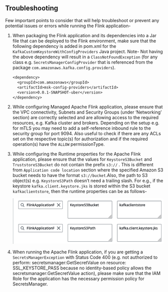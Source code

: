 ## Troubleshooting

Few important points to consider that will help troubleshoot or prevent any potential issues or errors while running the Flink application-

1. When packaging the Flink application and its dependencies into a Jar file that can be deployed to the Flink environment, make sure that the following dependency is added in pom.xml for the `KafkaCustomKeystoreWithConfigProviders` Java project.  Note- Not having the above dependency will result in a `ClassNotFoundException` (for any class e.g. `SecretsManagerConfigProvider` that is referenced from the package `com.amazonaws.kafka.config.providers`).  

   ```
   <dependency>
     <groupId>com.amazonaws</groupId>
     <artifactId>msk-config-providers</artifactId>
     <version>0.0.1-SNAPSHOT-uber</version>
   </dependency>
   ```

2. While configuring Managed Apache Flink application, please ensure that the VPC connectivity, Subnets and Security Groups (under ‘Networking’ section) are correctly selected and are allowing access to the required resources, e.g. Kafka cluster and brokers. Depending on the setup e.g. for mTLS you may need to add a self-reference inbound rule to the security group for port 9094. Also useful to check if there are any ACLs set on the respective topic(s) for authorization and if the required operation(s) have the `ALLOW` permissionType.  

3. While configuring the Runtime properties for the Apache Flink application, please ensure that the values for `KeystoreS3Bucket` and `TruststoreS3Bucket` do not contain the prefix `s3://` . This is different from `Application code location` section where the specified Amazon S3 bucket needs to have the format `s3://bucket`.Also, the path to S3 object(s) e.g. `KeystoreS3Path` doesn’t need a trailing slash. For e.g., if the keystore `kafka.client.keystore.jks` is stored within the S3 bucket `kafkaclientstore`, then the runtime properties can be as follows-

    ![Flink Properties](../images/flink-keystore-s3-example.png)

4. When running the Apache Flink application, if you are getting a `SecretsManagerException` with Status Code 400 (e.g. not authorized to perform: secretsmanager:GetSecretValue on resource: SSL_KEYSTORE_PASS because no identity-based policy allows the secretsmanager:GetSecretValue action), please make sure that the IAM Role for the application has the necessary permission policy for SecretsManager.
